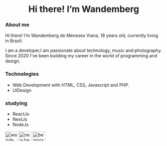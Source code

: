 <h1 align="center">Hi there! I’m Wandemberg</h1>

### About me
Hi there! I’m Wandemberg de Meneses Viana, 18 years old, currently living in Brazil.

I am a developer,I am passionate about technology, music and photography. Since 2020 I've been building my career in the world of programming and design.

### Technologies
- Web Development with HTML, CSS, Javascript and PHP.
- UIDesign
### studying
- ReactJs
- NextJs
- NodeJs

<p align="left">
<a href="https://linkedin.com/in/wandemberg de meneses viana" target="blank"><img align="center" src="https://raw.githubusercontent.com/rahuldkjain/github-profile-readme-generator/master/src/images/icons/Social/linked-in-alt.svg" alt="wandemberg de meneses viana" height="30" width="40" /></a>
<a href="https://instagram.com/new.berg85" target="blank"><img align="center" src="https://raw.githubusercontent.com/rahuldkjain/github-profile-readme-generator/master/src/images/icons/Social/instagram.svg" alt="new.berg85" height="30" width="40" /></a>
<a href="https://www.behance.net/bergviana" target="blank"><img align="center" src="https://raw.githubusercontent.com/rahuldkjain/github-profile-readme-generator/master/src/images/icons/Social/behance.svg" alt="bergviana" height="30" width="40" /></a>
</p>

<!--
**newberg85/newberg85** is a ✨ _special_ ✨ repository because its `README.md` (this file) appears on your GitHub profile.

Here are some ideas to get you started:

- 🔭 I’m currently working on ...
- 🌱 I’m currently learning ...
- 👯 I’m looking to collaborate on ...
- 🤔 I’m looking for help with ...
- 💬 Ask me about ...
- 📫 How to reach me: ...
- 😄 Pronouns: ...
- ⚡ Fun fact: ...
-->
